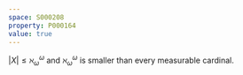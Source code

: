 ```yaml
---
space: S000208
property: P000164
value: true
---
```


$|X| \leq \aleph_\omega^\omega$ and $\aleph_\omega^\omega$ is smaller than every measurable cardinal.
